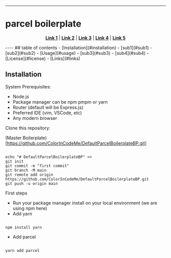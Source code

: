 ----
# parcel boilerplate
<p align="center">
<strong><a href="#link1">Link 1</a></strong>
|
<strong><a href="#link2">Link 2</a></strong>
|
<strong><a href="#link3">Link 3</a></strong>
|
<strong><a href="#link4">Link 4</a></strong>
|
<strong><a href="#link5">Link 5</a></strong>
</p>
----
## table of contents
- [Installation](#installation)
  - [sub1](#sub1)
  - [sub2](#sub2)
- [Usage](#usage)
  - [sub3](#sub3)
  - [sub4](#sub4)
- [License](#license)
- [Links](#links)


## Installation

System Prerequisites:

- Node.js
- Package manager can be npm pmpm or yarn
- Router (default  will be Express.js)
- Preferred IDE (vim, VSCode, etc)
- Any modern browser

Clone this repository:

(Master Boilerplate)[https://github.com/ColorInCodeMe/DefaultParcelBoilerplateBP.git]

```

echo "# DefaultParcelBoilerplateBP" >>
git init
git commit -m "first commit"
git branch -M main
git remote add origin https://github.com/ColorInCodeMe/DefaultParcelBoilerplateBP.git
git push -u origin main

```

First steps

- Run your package manager install on your local environment (we are using npm here)
- Add yarn 

~~~

npm install yarn

~~~


- Add parcel

~~~

yarn add parcel

~~~